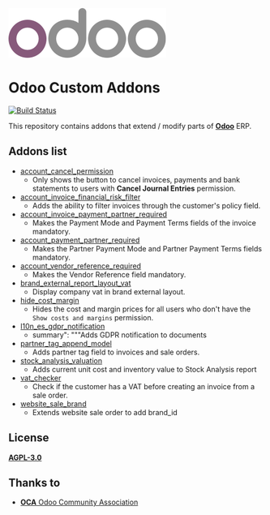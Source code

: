 ![Odoo Logo](/setup/odoo_logo.png)
# Odoo Custom Addons

[![Build Status](https://travis-ci.com/LuqueDaniel/odoo-custom-addons.svg?branch=12.0)](https://travis-ci.com/LuqueDaniel/odoo-custom-addons)

This repository contains addons that extend / modify parts of
**[Odoo](https://www.odoo.com/)** ERP.

## Addons list

* [account_cancel_permission](https://github.com/LuqueDaniel/odoo-custom-addons/tree/12.0/account_cancel_permission)
  * Only shows the button to cancel invoices, payments and bank statements to
      users with **Cancel Journal Entries** permission.
* [account_invoice_financial_risk_filter](https://github.com/LuqueDaniel/odoo-custom-addons/tree/12.0/account_invoice_financial_risk_filter)
  * Adds the ability to filter invoices through the customer's policy field.
* [account_invoice_payment_partner_required](https://github.com/LuqueDaniel/odoo-custom-addons/tree/12.0/account_invoice_payment_partner_required)
  * Makes the Payment Mode and Payment Terms fields of the invoice mandatory.
* [account_payment_partner_required](https://github.com/LuqueDaniel/odoo-custom-addons/tree/12.0/account_payment_partner_required)
  * Makes the Partner Payment Mode and Partner Payment Terms fields mandatory.
* [account_vendor_reference_required](https://github.com/LuqueDaniel/odoo-custom-addons/tree/12.0/account_vendor_reference_required)
  * Makes the Vendor Reference field mandatory.
* [brand_external_report_layout_vat](https://github.com/LuqueDaniel/odoo-custom-addons/tree/12.0/brand_external_report_layout_vat)
  * Display company vat in brand external layout.
* [hide_cost_margin](https://github.com/LuqueDaniel/odoo-custom-addons/tree/12.0/hide_cost_margin)
  * Hides the cost and margin prices for all users who don't have the
      `Show costs and margins` permission.
* [l10n_es_gdpr_notification](https://github.com/LuqueDaniel/odoo-custom-addons/tree/12.0/l10n_es_gdpr_notification)
  * summary": """Adds GDPR notification to documents
* [partner_tag_append_model](https://github.com/LuqueDaniel/odoo-custom-addons/tree/12.0/partner_tag_append_model)
  * Adds partner tag field to invoices and sale orders.
* [stock_analysis_valuation](https://github.com/LuqueDaniel/odoo-custom-addons/tree/12.0/stock_analysis_valuation)
  * Adds current unit cost and inventory value to Stock Analysis report
* [vat_checker](https://github.com/LuqueDaniel/odoo-custom-addons/tree/12.0/vat_checker)
  * Check if the customer has a VAT before creating an invoice from a sale
    order.
* [website_sale_brand](https://github.com/LuqueDaniel/odoo-custom-addons/tree/12.0/website_sale_brand)
  * Extends website sale order to add brand_id

## License

[**AGPL-3.0**](http://www.gnu.org/licenses/agpl)

## Thanks to

* [**OCA** Odoo Community Association](https://github.com/OCA)
